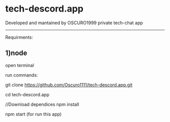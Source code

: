# tech-descord.app

Developed and mantained by OSCURO1999
private tech-chat app




------------------------
Requirments:

1)node
------------------------
open terminal

run commands:

git clone https://github.com/Oscuro1111/tech-descord.app.git

cd tech-descord.app

//Download dependices
npm install

npm start (for run this app)
